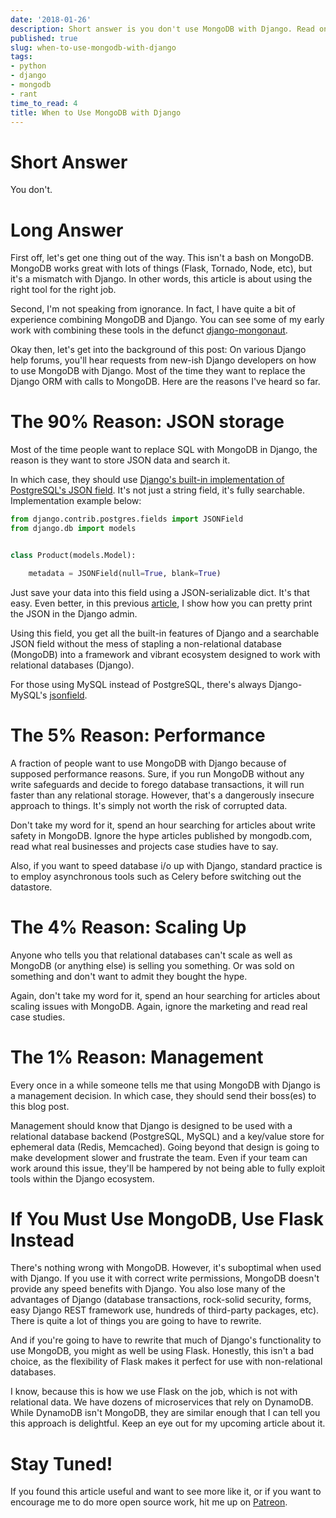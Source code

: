 ```yaml
---
date: '2018-01-26'
description: Short answer is you don't use MongoDB with Django. Read on for the specifics.
published: true
slug: when-to-use-mongodb-with-django
tags:
- python
- django
- mongodb
- rant
time_to_read: 4
title: When to Use MongoDB with Django
---
```


Short Answer
============

You don't.

Long Answer
===========

First off, let's get one thing out of the way. This isn't a bash on
MongoDB. MongoDB works great with lots of things (Flask, Tornado, Node,
etc), but it's a mismatch with Django. In other words, this article is
about using the right tool for the right job.

Second, I'm not speaking from ignorance. In fact, I have quite a bit of
experience combining MongoDB and Django. You can see some of my early
work with combining these tools in the defunct
[django-mongonaut](https://github.com/jazzband/django-mongonaut).

Okay then, let's get into the background of this post: On various
Django help forums, you'll hear requests from new-ish Django developers
on how to use MongoDB with Django. Most of the time they want to replace
the Django ORM with calls to MongoDB. Here are the reasons I've heard
so far.

The 90% Reason: JSON storage
============================

Most of the time people want to replace SQL with MongoDB in Django, the
reason is they want to store JSON data and search it.

In which case, they should use [Django's built-in implementation of
PostgreSQL's JSON
field](https://docs.djangoproject.com/en/2.0/ref/contrib/postgres/fields/#jsonfield).
It's not just a string field, it's fully searchable. Implementation
example below:

``` python
from django.contrib.postgres.fields import JSONField
from django.db import models


class Product(models.Model):

    metadata = JSONField(null=True, blank=True)
```

Just save your data into this field using a JSON-serializable dict.
It's that easy. Even better, in this previous
[article](https://www.pydanny.com/pretty-formatting-json-django-admin.html),
I show how you can pretty print the JSON in the Django admin.

Using this field, you get all the built-in features of Django and a
searchable JSON field without the mess of stapling a non-relational
database (MongoDB) into a framework and vibrant ecosystem designed to
work with relational databases (Django).

For those using MySQL instead of PostgreSQL, there's always
Django-MySQL's
[jsonfield](https://django-mysql.readthedocs.io/en/latest/model_fields/json_field.html).

The 5% Reason: Performance
==========================

A fraction of people want to use MongoDB with Django because of supposed
performance reasons. Sure, if you run MongoDB without any write
safeguards and decide to forego database transactions, it will run
faster than any relational storage. However, that's a dangerously
insecure approach to things. It's simply not worth the risk of
corrupted data.

Don't take my word for it, spend an hour searching for articles about
write safety in MongoDB. Ignore the hype articles published by
mongodb.com, read what real businesses and projects case studies have to
say.

Also, if you want to speed database i/o up with Django, standard
practice is to employ asynchronous tools such as Celery before switching
out the datastore.

The 4% Reason: Scaling Up
=========================

Anyone who tells you that relational databases can't scale as well as
MongoDB (or anything else) is selling you something. Or was sold on
something and don't want to admit they bought the hype.

Again, don't take my word for it, spend an hour searching for articles
about scaling issues with MongoDB. Again, ignore the marketing and read
real case studies.

The 1% Reason: Management
=========================

Every once in a while someone tells me that using MongoDB with Django is
a management decision. In which case, they should send their boss(es) to
this blog post.

Management should know that Django is designed to be used with a
relational database backend (PostgreSQL, MySQL) and a key/value store
for ephemeral data (Redis, Memcached). Going beyond that design is going
to make development slower and frustrate the team. Even if your team can
work around this issue, they'll be hampered by not being able to fully
exploit tools within the Django ecosystem.

If You Must Use MongoDB, Use Flask Instead
==========================================

There's nothing wrong with MongoDB. However, it's suboptimal when used
with Django. If you use it with correct write permissions, MongoDB
doesn't provide any speed benefits with Django. You also lose many of
the advantages of Django (database transactions, rock-solid security,
forms, easy Django REST framework use, hundreds of third-party packages,
etc). There is quite a lot of things you are going to have to rewrite.

And if you're going to have to rewrite that much of Django's
functionality to use MongoDB, you might as well be using Flask.
Honestly, this isn't a bad choice, as the flexibility of Flask makes it
perfect for use with non-relational databases.

I know, because this is how we use Flask on the job, which is not with
relational data. We have dozens of microservices that rely on DynamoDB.
While DynamoDB isn't MongoDB, they are similar enough that I can tell
you this approach is delightful. Keep an eye out for my upcoming article
about it.

Stay Tuned!
===========

If you found this article useful and want to see more like it, or if you
want to encourage me to do more open source work, hit me up on
[Patreon](https://www.patreon.com/danielroygreenfeld).
